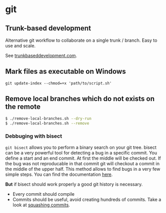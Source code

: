 # git

## Trunk-based development

Alternative git workflow to collaborate on a single trunk / branch.
Easy to use and scale. 

See [trunkbaseddevelopment.com](https://trunkbaseddevelopment.com/).

## Mark files as executable on Windows

`git update-index --chmod=+x 'path/to/script.sh'`

## Remove local branches which do not exists on the remote

```bash
$ ./remove-local-branches.sh --dry-run
$ ./remove-local-branches.sh --remove
```

### Debbuging with bisect

`git bisect` allows you to perform a binary search on your git tree.
bisect can be a very powerful tool for detecting a bug in a specific commit. You define a start and an end commit. At first the middle will be checked out. If the bug was not reproducable in that commit git will checkout a commit in the middle of the upper half.
This method allows to find bugs in a very few simple steps.
You can find the documentation [here](https://git-scm.com/docs/git-bisect).

**But** if bisect should work properly a good git history is necessary. 

 - Every commit should compile
 - Commits should be useful, avoid creating hundreds of commits. Take a look at [squashing commits](https://stackoverflow.com/questions/5189560/squash-my-last-x-commits-together-using-git).

